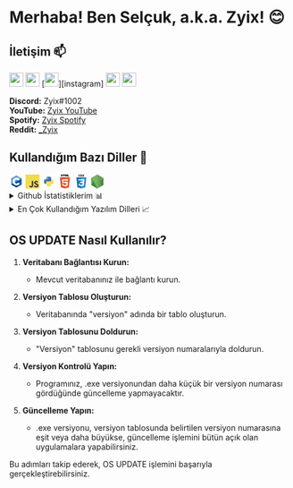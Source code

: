 # Merhaba! Ben Selçuk, a.k.a. Zyix! :blush:

## İletişim 📫
[<img height="25" width="25" src="https://unpkg.com/simple-icons@v7/icons/discord.svg" aligin="left"/>][discord]
[<img height="25" width="25" src="https://unpkg.com/simple-icons@v7/icons/youtube.svg" aligin="left" />][youtube]
[<img height="25" width="25" src="https://unpkg.com/simple-icons@v7/icons/instagram.svg" aligin="left" />][instagram]
[<img height="25" width="25" src="https://unpkg.com/simple-icons@v7/icons/spotify.svg" aligin="left" />][spotify]
[<img height="25" width="25" src="https://unpkg.com/simple-icons@v7/icons/reddit.svg" aligin="left" />][reddit]

**Discord:** Zyix#1002  
**YouTube:** [Zyix YouTube][youtube]  
**Spotify:** [Zyix Spotify][spotify]  
**Reddit:** [_Zyix][reddit]  

## Kullandığım Bazı Diller 🏫
<img src="https://raw.githubusercontent.com/github/explore/f3e22f0dca2be955676bc70d6214b95b13354ee8/topics/c/c.png" width="25" height="25">
<img src="https://raw.githubusercontent.com/github/explore/80688e429a7d4ef2fca1e82350fe8e3517d3494d/topics/javascript/javascript.png" width="25" height="25">
<img src="https://raw.githubusercontent.com/github/explore/80688e429a7d4ef2fca1e82350fe8e3517d3494d/topics/python/python.png" width="25" height="25">   
<img src="https://raw.githubusercontent.com/github/explore/80688e429a7d4ef2fca1e82350fe8e3517d3494d/topics/html/html.png" width="25" height="25">
<img src="https://raw.githubusercontent.com/github/explore/80688e429a7d4ef2fca1e82350fe8e3517d3494d/topics/css/css.png" width="25" height="25">
<img src="https://raw.githubusercontent.com/github/explore/80688e429a7d4ef2fca1e82350fe8e3517d3494d/topics/nodejs/nodejs.png" width="25" height="25">

<details>
<summary>Github İstatistiklerim 📊</summary>
<img src= "https://github-readme-stats.vercel.app/api?username=Zyix-code&show_icons=true&theme=dark"/>
</details>
<details>
<summary>En Çok Kullandığım Yazılım Dilleri 📈</summary>
<img src="https://github-readme-stats.vercel.app/api/top-langs/?username=Zyix-code&layout=compact">
</details>

## OS UPDATE Nasıl Kullanılır?
1. **Veritabanı Bağlantısı Kurun:**
   - Mevcut veritabanınız ile bağlantı kurun.

2. **Versiyon Tablosu Oluşturun:**
   - Veritabanında "versiyon" adında bir tablo oluşturun.

3. **Versiyon Tablosunu Doldurun:**
   - "Versiyon" tablosunu gerekli versiyon numaralarıyla doldurun.

4. **Versiyon Kontrolü Yapın:**
   - Programınız, .exe versiyonundan daha küçük bir versiyon numarası gördüğünde güncelleme yapmayacaktır.

5. **Güncelleme Yapın:**
   - .exe versiyonu, versiyon tablosunda belirtilen versiyon numarasına eşit veya daha büyükse, güncelleme işlemini bütün açık olan uygulamalara yapabilirsiniz.

Bu adımları takip ederek, OS UPDATE işlemini başarıyla gerçekleştirebilirsiniz.

[discord]: Zyix#1002
[youtube]: https://www.youtube.com/channel/UC7uBi3y2HOCLde5MYWECynQ?view_as=subscriber
[reddit]: https://www.reddit.com/user/_Zyix
[spotify]: https://open.spotify.com/user/07288iyoa19459y599jutdex6
